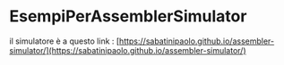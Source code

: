 # EsempiPerAssemblerSimulator

il simulatore è a questo link : [https://sabatinipaolo.github.io/assembler-simulator/](https://sabatinipaolo.github.io/assembler-simulator/)
